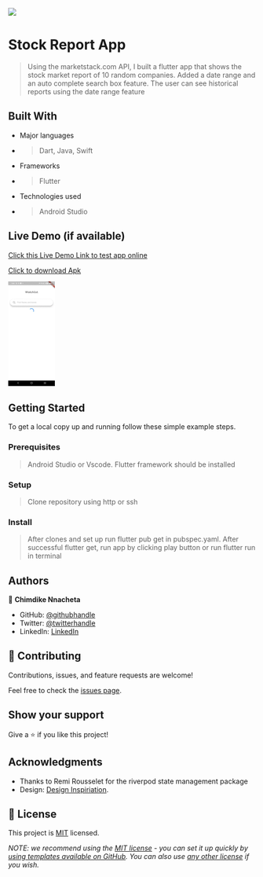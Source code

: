 ![](https://img.shields.io/badge/Microverse-blueviolet)

# Stock Report App

> Using the marketstack.com API, I built a flutter app that shows the stock market report of 10 random
companies. Added a date range and an auto complete search box feature. 
The user can see historical reports using the date range feature


## Built With

- Major languages
- >Dart, Java, Swift
- Frameworks
- >Flutter
- Technologies used
- >Android Studio


## Live Demo (if available)

[Click this Live Demo Link to test app online](https://appetize.io/app/aprxbhccvtsfcakahy7nt33o44)

[Click to download Apk](https://drive.google.com/file/d/10Q_h0nrLag4tQrJf5JtM-zeHUpPSEK6P/view?usp=sharing)

![](https://github.com/Sleeknoah/stock_market_app/blob/master/stock_app.gif)


## Getting Started

To get a local copy up and running follow these simple example steps.

### Prerequisites
  > Android Studio or Vscode. Flutter framework should be installed

### Setup
  > Clone repository using http or ssh 

### Install
  > After clones and set up  run flutter pub get in pubspec.yaml. 
  > After successful flutter get, run app by clicking play button or run flutter run in terminal



## Authors

👤 **Chimdike Nnacheta**

- GitHub: [@githubhandle](https://github.com/SleekNoah)
- Twitter: [@twitterhandle](https://twitter.com/IamChimdike)
- LinkedIn: [LinkedIn](https://linkedin.com/in/chimdike-nnacheta)

## 🤝 Contributing

Contributions, issues, and feature requests are welcome!

Feel free to check the [issues page](../../issues/).

## Show your support

Give a ⭐️ if you like this project!

## Acknowledgments

- Thanks to Remi Rousselet for the riverpod state management package
- Design: [Design Inspiriation](https://cdn.dribbble.com/userupload/2734119/file/original-9b8d140fb05269b224f6f3eef8f8d6d3.jpg).

## 📝 License

This project is [MIT](./LICENSE) licensed.

_NOTE: we recommend using the [MIT license](https://choosealicense.com/licenses/mit/) - you can set it up quickly by [using templates available on GitHub](https://docs.github.com/en/communities/setting-up-your-project-for-healthy-contributions/adding-a-license-to-a-repository). You can also use [any other license](https://choosealicense.com/licenses/) if you wish._

